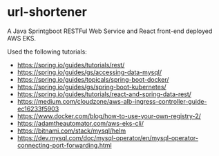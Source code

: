 # url-shortener
A Java Sprintgboot RESTFul Web Service and React front-end deployed AWS EKS.

Used the following tutorials:
* https://spring.io/guides/tutorials/rest/
* https://spring.io/guides/gs/accessing-data-mysql/
* https://spring.io/guides/topicals/spring-boot-docker/
* https://spring.io/guides/gs/spring-boot-kubernetes/
* https://spring.io/guides/tutorials/react-and-spring-data-rest/
* https://medium.com/cloudzone/aws-alb-ingress-controller-guide-ec16233f5903
* https://www.docker.com/blog/how-to-use-your-own-registry-2/
* https://adamtheautomator.com/aws-eks-cli/
* https://bitnami.com/stack/mysql/helm
* https://dev.mysql.com/doc/mysql-operator/en/mysql-operator-connecting-port-forwarding.html
